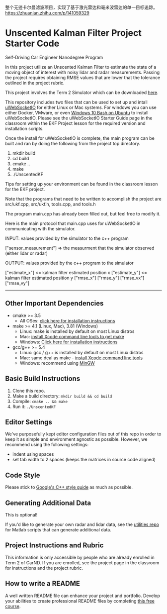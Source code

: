 整个无迹卡尔曼滤波项目，实现了基于激光雷达和毫米波雷达的单一目标追踪。
https://zhuanlan.zhihu.com/p/141059329



# Unscented Kalman Filter Project Starter Code
Self-Driving Car Engineer Nanodegree Program

In this project utilize an Unscented Kalman Filter to estimate the state of a moving object of interest with noisy lidar and radar measurements. Passing the project requires obtaining RMSE values that are lower that the tolerance outlined in the project rubric. 

This project involves the Term 2 Simulator which can be downloaded [here](https://github.com/udacity/self-driving-car-sim/releases).

This repository includes two files that can be used to set up and intall [uWebSocketIO](https://github.com/uWebSockets/uWebSockets) for either Linux or Mac systems. For windows you can use either Docker, VMware, or even [Windows 10 Bash on Ubuntu](https://www.howtogeek.com/249966/how-to-install-and-use-the-linux-bash-shell-on-windows-10/) to install uWebSocketIO. Please see the uWebSocketIO Starter Guide page in the classroom within the EKF Project lesson for the required version and installation scripts.

Once the install for uWebSocketIO is complete, the main program can be built and ran by doing the following from the project top directory.

1. mkdir build
2. cd build
3. cmake ..
4. make
5. ./UnscentedKF

Tips for setting up your environment can be found in the classroom lesson for the EKF project.

Note that the programs that need to be written to accomplish the project are src/ukf.cpp, src/ukf.h, tools.cpp, and tools.h

The program main.cpp has already been filled out, but feel free to modify it.

Here is the main protocol that main.cpp uses for uWebSocketIO in communicating with the simulator.


INPUT: values provided by the simulator to the c++ program

["sensor_measurement"] => the measurment that the simulator observed (either lidar or radar)


OUTPUT: values provided by the c++ program to the simulator

["estimate_x"] <= kalman filter estimated position x
["estimate_y"] <= kalman filter estimated position y
["rmse_x"]
["rmse_y"]
["rmse_vx"]
["rmse_vy"]

---

## Other Important Dependencies
* cmake >= 3.5
  * All OSes: [click here for installation instructions](https://cmake.org/install/)
* make >= 4.1 (Linux, Mac), 3.81 (Windows)
  * Linux: make is installed by default on most Linux distros
  * Mac: [install Xcode command line tools to get make](https://developer.apple.com/xcode/features/)
  * Windows: [Click here for installation instructions](http://gnuwin32.sourceforge.net/packages/make.htm)
* gcc/g++ >= 5.4
  * Linux: gcc / g++ is installed by default on most Linux distros
  * Mac: same deal as make - [install Xcode command line tools](https://developer.apple.com/xcode/features/)
  * Windows: recommend using [MinGW](http://www.mingw.org/)

## Basic Build Instructions

1. Clone this repo.
2. Make a build directory: `mkdir build && cd build`
3. Compile: `cmake .. && make`
4. Run it: `./UnscentedKF`

## Editor Settings

We've purposefully kept editor configuration files out of this repo in order to
keep it as simple and environment agnostic as possible. However, we recommend
using the following settings:

* indent using spaces
* set tab width to 2 spaces (keeps the matrices in source code aligned)

## Code Style

Please stick to [Google's C++ style guide](https://google.github.io/styleguide/cppguide.html) as much as possible.

## Generating Additional Data

This is optional!

If you'd like to generate your own radar and lidar data, see the
[utilities repo](https://github.com/udacity/CarND-Mercedes-SF-Utilities) for
Matlab scripts that can generate additional data.

## Project Instructions and Rubric

This information is only accessible by people who are already enrolled in Term 2
of CarND. If you are enrolled, see the project page in the classroom
for instructions and the project rubric.

## How to write a README
A well written README file can enhance your project and portfolio.  Develop your abilities to create professional README files by completing [this free course](https://www.udacity.com/course/writing-readmes--ud777).

